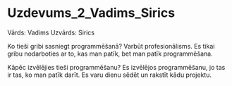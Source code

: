 # Uzdevums_2_Vadims_Sirics

Vārds: Vadims
Uzvārds: Sirics

Ko tieši gribi sasniegt programmēšanā?
Varbūt profesionālisms. Es tikai gribu nodarboties ar to, kas man patīk, bet man patīk programmēšana.

Kāpēc izvēlējies tieši programmēšanu?
Es izvēlējos programmēšanu, jo tas ir tas, ko man patīk darīt. Es varu dienu sēdēt un rakstīt kādu projektu.
